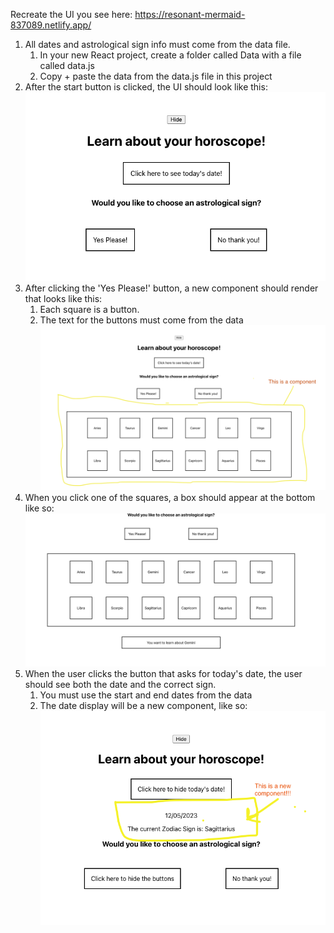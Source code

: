 Recreate the UI you see here: https://resonant-mermaid-837089.netlify.app/
1. All dates and astrological sign info must come from the data file. 
   1. In your new React project, create a folder called Data with a file called data.js
   2. Copy + paste the data from the data.js file in this project
2. After the start button is clicked, the UI should look like this: ![!\[Alt text\](design-images/horoscope-component.png) ](design-images/after-start-button-click.png)
3. After clicking the 'Yes Please!' button, a new component should render that looks like this: 
   1. Each square is a button.
   2. The text for the buttons must come from the data
   ![Alt text](design-images/horoscope-component.png)
4. When you click one of the squares, a box should appear at the bottom like so: ![Alt text](design-images/after-click-horoscope-button.png)
5. When the user clicks the button that asks for today's date, the user should see both the date and the correct sign. 
   1. You must use the start and end dates from the data
   2. The date display will be a new component, like so:
   ![Alt text](design-images/date-component.png)